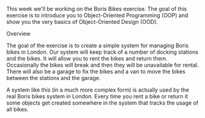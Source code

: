 This week we'll be working on the Boris Bikes exercise. The goal of this exercise is to introduce you to Object-Oriented Programming (OOP) and show you the very basics of Object-Oriented Design (OOD).

Overview

The goal of the exercise is to create a simple system for managing Boris bikes in London. Our system will keep track of a number of docking stations and the bikes. It will allow you to rent the bikes and return them. Occasionally the bikes will break and then they will be unavailable for rental. There will also be a garage to fix the bikes and a van to move the bikes between the stations and the garage.

A system like this (in a much more complex form) is actually used by the real Boris bikes system in London. Every time you rent a bike or return it some objects get created somewhere in the system that tracks the usage of all bikes.
